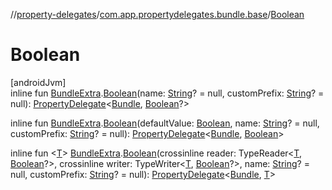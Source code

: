 //[property-delegates](../../index.md)/[com.app.propertydelegates.bundle.base](index.md)/[Boolean](-boolean.md)

# Boolean

[androidJvm]\
inline fun [BundleExtra](../com.app.propertydelegates.bundle/-bundle-extra/index.md).[Boolean](-boolean.md)(name: [String](https://kotlinlang.org/api/latest/jvm/stdlib/kotlin/-string/index.html)? = null, customPrefix: [String](https://kotlinlang.org/api/latest/jvm/stdlib/kotlin/-string/index.html)? = null): [PropertyDelegate](../com.app.propertydelegates/-property-delegate/index.md)<[Bundle](https://developer.android.com/reference/kotlin/android/os/Bundle.html), [Boolean](https://kotlinlang.org/api/latest/jvm/stdlib/kotlin/-boolean/index.html)?>

inline fun [BundleExtra](../com.app.propertydelegates.bundle/-bundle-extra/index.md).[Boolean](-boolean.md)(defaultValue: [Boolean](https://kotlinlang.org/api/latest/jvm/stdlib/kotlin/-boolean/index.html), name: [String](https://kotlinlang.org/api/latest/jvm/stdlib/kotlin/-string/index.html)? = null, customPrefix: [String](https://kotlinlang.org/api/latest/jvm/stdlib/kotlin/-string/index.html)? = null): [PropertyDelegate](../com.app.propertydelegates/-property-delegate/index.md)<[Bundle](https://developer.android.com/reference/kotlin/android/os/Bundle.html), [Boolean](https://kotlinlang.org/api/latest/jvm/stdlib/kotlin/-boolean/index.html)>

inline fun <[T](-boolean.md)> [BundleExtra](../com.app.propertydelegates.bundle/-bundle-extra/index.md).[Boolean](-boolean.md)(crossinline reader: TypeReader<[T](-boolean.md), [Boolean](https://kotlinlang.org/api/latest/jvm/stdlib/kotlin/-boolean/index.html)?>, crossinline writer: TypeWriter<[T](-boolean.md), [Boolean](https://kotlinlang.org/api/latest/jvm/stdlib/kotlin/-boolean/index.html)?>, name: [String](https://kotlinlang.org/api/latest/jvm/stdlib/kotlin/-string/index.html)? = null, customPrefix: [String](https://kotlinlang.org/api/latest/jvm/stdlib/kotlin/-string/index.html)? = null): [PropertyDelegate](../com.app.propertydelegates/-property-delegate/index.md)<[Bundle](https://developer.android.com/reference/kotlin/android/os/Bundle.html), [T](-boolean.md)>

